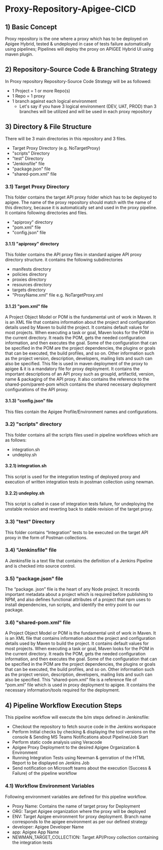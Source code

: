 # Proxy-Repository-Apigee-CICD

## 1) Basic Concept
Proxy repository is the one where a proxy which has to be deployed on Apigee Hybrid, tested & undeployed in case of tests failure automatically using pipelines; Pipelines will deploy the proxy on APIGEE Hybrid UI using maven plugin.

## 2) Repository-Source Code & Branching Strategy
In Proxy repository Repository-Source Code Strategy will be as followed:
- 1 Project = 1 or more Repo(s) 
- 1 Repo = 1 proxy
- 1 branch against each logical environment
	- Let's say if you have 3 logical environment (DEV, UAT, PROD) than 3 branches will be utilized and will be used in each proxy repository
	
## 3) Directory & File Structure
There will be 3 main directories in this repository and 3 files.
- Target Proxy Directory (e.g. NoTargetProxy)
- "scripts" Directory 
- "test" Directory
- "Jenkinsfile" file
- "package.json" file
- "shared-pom.xml" file

### 3.1) Target Proxy Directory
This folder contains the target API proxy folder which has to be deployed to apigee. The name of the proxy repository should match with the name of this directory, because it is automatically set and used in the proxy pipeline. It contains following directories and files.
- "apiproxy" directory
- "pom.xml" file
- "config.json" file

#### 3.1.1) "apiproxy" directory
This folder contains the API proxy files in standard apigee API proxy directory structure. it contains the following subdirectories
- manifests directory
- policies directory
- proxies directory
- resources directory
- targets directory
- "ProxyName.xml" file e.g. NoTargetProxy.xml 

#### 3.1.2) "pom.xml" file
A Project Object Model or POM is the fundamental unit of work in Maven. It is an XML file that contains information about the project and configuration details used by Maven to build the project. It contains default values for most projects. When executing a task or goal, Maven looks for the POM in the current directory. It reads the POM, gets the needed configuration information, and then executes the goal. 
Some of the configuration that can be specified in the POM are the project dependencies, the plugins or goals that can be executed, the build profiles, and so on. Other information such as the project version, description, developers, mailing lists and such can also be specified.
This file is used in maven deployment of the proxy to apigee & it is a mandatory file for proxy deployment. It contains the important descriptions of an API proxy such as groupId, artifactId, version, name & packaging of the API proxy. It also contains the reference to the shared-pom/parent-pom which contains the shared necessary deployment configurations of the API proxy.

#### 3.1.3) "config.json" file
This files contain the Apigee Profile/Environment names and configurations.

### 3.2) "scripts" directory
This folder contains all the scripts files used in pipeline workflows which are as follows:
- integration.sh
- undeploy.sh

#### 3.2.1) integration.sh
This script is used for the integration testing of deployed proxy and execution of written integration tests in postman collection using newman.

#### 3.2.2) undeploy.sh
This script is called in case of integration tests failure, for undeploying the unstable revision and reverting back to stable revision of the target proxy.

### 3.3) "test" Directory
This folder contains “Integration” tests to be executed on the target API proxy in the form of Postman collections.

### 3.4) "Jenkinsfile" file
A Jenkinsfile is a text file that contains the definition of a Jenkins Pipeline and is checked into source control.

### 3.5) "package.json" file
The “package. json” file is the heart of any Node project. It records important metadata about a project which is required before publishing to NPM, and also defines functional attributes of a project that npm uses to install dependencies, run scripts, and identify the entry point to our package.

### 3.6) "shared-pom.xml" file
A Project Object Model or POM is the fundamental unit of work in Maven. It is an XML file that contains information about the project and configuration details used by Maven to build the project. It contains default values for most projects. When executing a task or goal, Maven looks for the POM in the current directory. It reads the POM, gets the needed configuration information, and then executes the goal. 
Some of the configuration that can be specified in the POM are the project dependencies, the plugins or goals that can be executed, the build profiles, and so on. Other information such as the project version, description, developers, mailing lists and such can also be specified.
This “shared-pom.xml” file is a reference file of “pom.xml” file which is used in proxy deployment to apigee. It contains the necessary information/tools required for the deployment.

## 4) Pipeline Workflow Execution Steps
This pipeline workflow will execute the b/m steps defined in Jenkinsfile:
- Checkout the repository to fetch source code in the Jenkins workspace
- Perform Initial checks by checking & displaying the tool versions on the console & Sending MS Teams Notifications about Pipeline/Job Start
- Perform static code analysis using Veracode
- Apigee Proxy Deployment to the desired Apigee Organization & Environment
- Running Integration Tests using Newman & genration of the HTML Report to be displayed on Jenkins Job 
- Send notification on Microsoft teams about the execution (Success & Failure) of the pipeline workflow

### 4.1) Workflow Environment Variables
Following environment variables are defined for this pipeline workflow.
- Proxy Name: Contains the name of target proxy for Deployment
- ORG: Target Apigee organization where the proxy will be deployed
- ENV: Target Apigee environment for proxy deployment. Branch name corresponds to the apigee environment as per our defined strategy
- developer: Apigee Developer Name
- app: Apigee App Name
- NEWMAN_TARGET_COLLECTION: Target API/Proxy collection containing the integration tests
